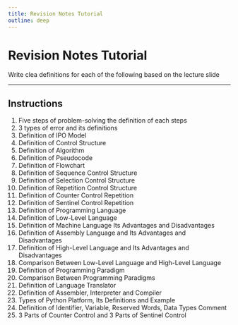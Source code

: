 ```yaml
---
title: Revision Notes Tutorial
outline: deep
---
```


# Revision Notes Tutorial

 Write clea definitions for each of the following based on the lecture slide<Badge type="tip" text="Task" />

---

## Instructions

1. Five steps of problem-solving the definition of each steps
2. 3 types of error and its definitions
3. Definition of IPO Model
4. Definition of Control Structure
5. Definition of Algorithm
6. Definition of Pseudocode
7. Definition of Flowchart
8. Definition of Sequence Control Structure
9. Definition of Selection Control Structure
10. Definition of Repetition Control Structure
11. Definition of Counter Control Repetition
12. Definition of Sentinel Control Repetition
13. Definition of Programming Language
14. Definition of Low-Level Language
15. Definition of Machine Language Its Advantages and Disadvantages
16. Definition of Assembly Language and Its Advantages and Disadvantages
17. Definition of High-Level Language and Its Advantages and Disadvantages
18. Comparison Between Low-Level Language and High-Level Language
19. Definition of Programming Paradigm
20. Comparison Between Programming Paradigms
21. Definition of Language Translator
22. Definition of Assembler, Interpreter and Compiler
23. Types of Python Platform, Its Definitions and Example
24. Definition of Identifier, Variable, Reserved Words, Data Types Comment
25. 3 Parts of Counter Control and 3 Parts of Sentinel Control

